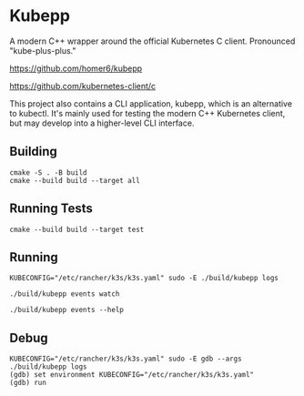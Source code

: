 # Kubepp

A modern C++ wrapper around the official Kubernetes C client. Pronounced "kube-plus-plus."

https://github.com/homer6/kubepp

https://github.com/kubernetes-client/c

This project also contains a CLI application, kubepp, which is an alternative to kubectl. It's mainly used for testing the modern C++ Kubernetes client, but may develop into a higher-level CLI interface.


## Building

```
cmake -S . -B build
cmake --build build --target all
```

## Running Tests

```
cmake --build build --target test
```


## Running

```
KUBECONFIG="/etc/rancher/k3s/k3s.yaml" sudo -E ./build/kubepp logs

./build/kubepp events watch

./build/kubepp events --help
```


## Debug


```
KUBECONFIG="/etc/rancher/k3s/k3s.yaml" sudo -E gdb --args ./build/kubepp logs
(gdb) set environment KUBECONFIG="/etc/rancher/k3s/k3s.yaml"
(gdb) run
```

